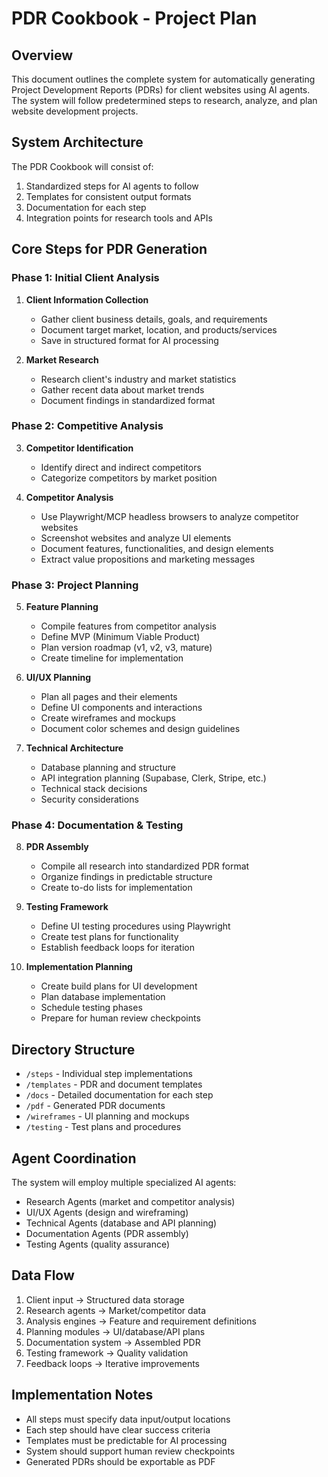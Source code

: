 # PDR Cookbook - Project Plan

## Overview
This document outlines the complete system for automatically generating Project Development Reports (PDRs) for client websites using AI agents. The system will follow predetermined steps to research, analyze, and plan website development projects.

## System Architecture
The PDR Cookbook will consist of:
1. Standardized steps for AI agents to follow
2. Templates for consistent output formats
3. Documentation for each step
4. Integration points for research tools and APIs

## Core Steps for PDR Generation

### Phase 1: Initial Client Analysis
1. **Client Information Collection**
   - Gather client business details, goals, and requirements
   - Document target market, location, and products/services
   - Save in structured format for AI processing

2. **Market Research**
   - Research client's industry and market statistics
   - Gather recent data about market trends
   - Document findings in standardized format

### Phase 2: Competitive Analysis
3. **Competitor Identification**
   - Identify direct and indirect competitors
   - Categorize competitors by market position

4. **Competitor Analysis**
   - Use Playwright/MCP headless browsers to analyze competitor websites
   - Screenshot websites and analyze UI elements
   - Document features, functionalities, and design elements
   - Extract value propositions and marketing messages

### Phase 3: Project Planning
5. **Feature Planning**
   - Compile features from competitor analysis
   - Define MVP (Minimum Viable Product)
   - Plan version roadmap (v1, v2, v3, mature)
   - Create timeline for implementation

6. **UI/UX Planning**
   - Plan all pages and their elements
   - Define UI components and interactions
   - Create wireframes and mockups
   - Document color schemes and design guidelines

7. **Technical Architecture**
   - Database planning and structure
   - API integration planning (Supabase, Clerk, Stripe, etc.)
   - Technical stack decisions
   - Security considerations

### Phase 4: Documentation & Testing
8. **PDR Assembly**
   - Compile all research into standardized PDR format
   - Organize findings in predictable structure
   - Create to-do lists for implementation

9. **Testing Framework**
   - Define UI testing procedures using Playwright
   - Create test plans for functionality
   - Establish feedback loops for iteration

10. **Implementation Planning**
    - Create build plans for UI development
    - Plan database implementation
    - Schedule testing phases
    - Prepare for human review checkpoints

## Directory Structure
- `/steps` - Individual step implementations
- `/templates` - PDR and document templates
- `/docs` - Detailed documentation for each step
- `/pdf` - Generated PDR documents
- `/wireframes` - UI planning and mockups
- `/testing` - Test plans and procedures

## Agent Coordination
The system will employ multiple specialized AI agents:
- Research Agents (market and competitor analysis)
- UI/UX Agents (design and wireframing)
- Technical Agents (database and API planning)
- Documentation Agents (PDR assembly)
- Testing Agents (quality assurance)

## Data Flow
1. Client input → Structured data storage
2. Research agents → Market/competitor data
3. Analysis engines → Feature and requirement definitions
4. Planning modules → UI/database/API plans
5. Documentation system → Assembled PDR
6. Testing framework → Quality validation
7. Feedback loops → Iterative improvements

## Implementation Notes
- All steps must specify data input/output locations
- Each step should have clear success criteria
- Templates must be predictable for AI processing
- System should support human review checkpoints
- Generated PDRs should be exportable as PDF